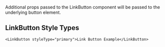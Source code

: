 Additional props passed to the LinkButton component will be passed to the underlying button element.

## LinkButton Style Types

```
<LinkButton styleType="primary">Link Button Example</LinkButton>
```
